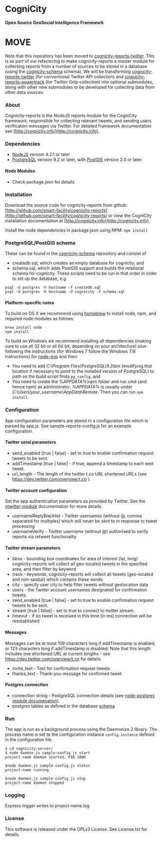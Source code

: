 CogniCity
===========
**Open Source GeoSocial Intelligence Framework**

# MOVE

Note that this repository has been moved to [cognicity-reports-twitter](https://github.com/smart-facility/cognicity-reports-twitter). This is as part of our refactoring to make cognicity-reports a master module for collecting reports from a number of sources to be stored in a database (using the [cognicity-schema](https://github.com/smart-facility/cognicity-schema) schema). We will be transforming [cognicity-reports-twitter](https://github.com/smart-facility/cognicity-reports-twitter) (for conventional Twitter API collection) and [cognicity-reports-powertrack](https://github.com/smart-facility/cognicity-reports-powertrack) (for Twitter Gnip collection) into optional submodules, along with other new submodules to be developed for collecting data from other data sources.

### About
Cognicity-reports is the NodeJS reports module for the CogniCity framework, responsible for collecting relevant tweets, and sending users verification messages via Twitter. For detailed framework documentation see [http://cognicity.info](http://cognicity.info).

### Dependencies
* [NodeJS](http://nodejs.org) version 4.2.1 or later
* [PostgreSQL](http://www.postgresql.org) version 9.2 or later, with [PostGIS](http://postgis.org/) version 2.0 or later.

#### Node Modules
* Check package.json for details

### Installation
Download the source code for cognicity-reports from github: [http://github.com/smart-facility/cognicity-reports](http://github.com/smart-facility/cognicity-reports) or view the CogniCity installation documentation at [http://cognicity.info](http://cognicity.info).

Install the node dependencies in package.json using NPM: `npm install`

### PostgreSQL/PostGIS schema
These can be found in the [cognicity-schema](https://github.com/smart-facility/cognicity-schema) repository and consist of
* createdb.sql, which creates an empty database for cognicity, and
* schema.sql, which adds PostGIS support and builds the relational schema for cognicity.
These scripts need to be run in that order in order to set up the database, e.g.
```shell
psql -U postgres -h hostname -f createdb.sql
psql -U postgres -h hostname -d cognicity -f schema.sql
```

#### Platform-specific notes ####
To build on OS X we recommend using [homebrew](http://brew.sh) to install node, npm, and required node modules as follows:
```shell
brew install node
npm install
```

To build on Windows we recommend installing all dependencies (making sure to use all 32 bit or all 64 bit, depending on your architecture) plus following the instructions (for Windows 7 follow the Windows 7/8 instructions) for [node-gyp](https://github.com/TooTallNate/node-gyp) and then:
* You need to add *C:\Program Files\PostgreSQL\9.3\bin* (modifying that location if necessary to point to the installed version of PostgreSQL) to path so the build script finds `pg_config`, and
* You need to create the *%APPDATA%\npm* folder and run cmd (and hence npm) as administrator. *%APPDATA%* is usually under *C:\Users\your_username\AppData\Remote*.
Then you can run `npm install`.

### Configuration
App configuration parameters are stored in a configuration file which is parsed by app.js. See sample-reports-config.js for an example configuration.

#### Twitter send parameters
* send_enabled [true | false] - set to true to enable confirmation request tweets to be sent.
* addTimestamp [true | false] - if true, append a timestamp to each sent tweet.
* url_length - The length of the twitter t.co URL shortened URLs (see https://dev.twitter.com/overview/t.co ).

#### Twitter account configuration
Set the app authentication parameters as provided by Twitter. See the [ntwitter-module](https://github.com/AvianFlu/ntwitter) documentation for more details.
* usernameReplyBlacklist - Twitter usernames (without @, comma separated for multiples) which will never be sent to in response to tweet processing
* usernameVerify - Twitter username (without @) authorised to verify reports via retweet functionality

#### Twitter stream parameters
* bbox - bounding box coordinates for area of interest (lat, long) cognicity-reports will collect all geo-located tweets in the specified area, and then filter by keyword
* track - keywords, cognicity-reports will collect all tweets (geo-located and non-spatial) which contains these words
* city - specify user city to help filter tweets without geolocation data
* users - the Twitter account usernames designated for confirmation tweets.
* send_enabled [true | false] - set to true to enable confirmation request tweets to be sent.
* stream [true | false] - set to true to connect to twitter stream.
* timeout - if no tweet is received in this time (in ms) connection will be reestablished

#### Messages
Messages can be at most 109 characters long if addTimestamp is enabled, or 123 characters long if addTimestamp is disabled.
Note that this length includes one shortened URL at current lengths - see https://dev.twitter.com/overview/t.co for details.
* invite_text - Text for confirmation request tweets
* thanks_text - Thank-you message for confirmed tweet

#### Postgres connection
* connection string - PostgreSQL connection details (see [node-postgres module documenation](https://github.com/brianc/node-postgres)).
* postgres tables as defined in the database [schema](https://github.com/smart-facility/cognicity-schema/blob/master/schema.sql)

### Run
The app is run as a background process using the Daemonize 2 library. The process name is set to the configuration instance `config.instance` defined in the configuration file.

```shell
$ cd cognicity-server/
$ node daemon.js sample-config.js start
project-name daemon started. PID 1000

$node daemon.js sample-config.js status
project-name running

$node daemon.js sample-config.js stop
project-name daemon stopped
```

### Logging
Express logger writes to project-name.log

### License
This software is released under the GPLv3 License. See License.txt for details.
